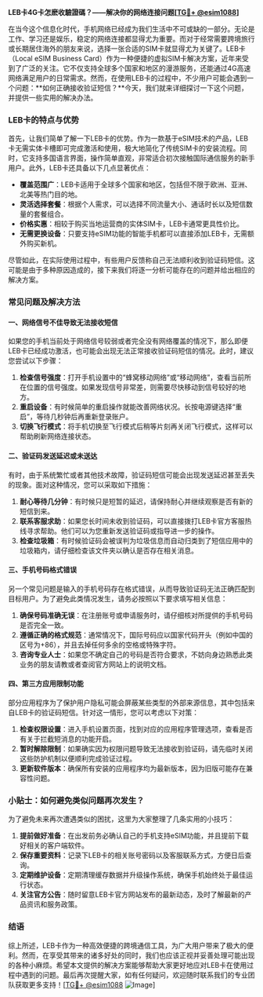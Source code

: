 **LEB卡4G卡怎麽收驗證碼？——解决你的网络连接问题[[TG💪+ @esim1088](https://t.me/s/esim1088)]**

在当今这个信息化时代，手机网络已经成为我们生活中不可或缺的一部分。无论是工作、学习还是娱乐，稳定的网络连接都显得尤为重要。而对于经常需要跨境旅行或长期居住海外的朋友来说，选择一张合适的SIM卡就显得尤为关键了。LEB卡（Local eSIM Business Card）作为一种便捷的虚拟SIM卡解决方案，近年来受到了广泛的关注。它不仅支持全球多个国家和地区的漫游服务，还能通过4G高速网络满足用户的日常需求。然而，在使用LEB卡的过程中，不少用户可能会遇到一个问题：**如何正确接收验证短信？**今天，我们就来详细探讨一下这个问题，并提供一些实用的解决办法。

### LEB卡的特点与优势

首先，让我们简单了解一下LEB卡的优势。作为一款基于eSIM技术的产品，LEB卡无需实体卡槽即可完成激活和使用，极大地简化了传统SIM卡的安装流程。同时，它支持多国语言界面，操作简单直观，非常适合初次接触国际通信服务的新手用户。此外，LEB卡还具备以下几点显著优点：

- **覆盖范围广**：LEB卡适用于全球多个国家和地区，包括但不限于欧洲、亚洲、北美等热门目的地。
- **灵活选择套餐**：根据个人需求，可以选择不同流量大小、通话时长以及短信数量的套餐组合。
- **价格实惠**：相较于购买当地运营商的实体SIM卡，LEB卡通常更具性价比。
- **无需更换设备**：只要支持eSIM功能的智能手机都可以直接添加LEB卡，无需额外购买新机。

尽管如此，在实际使用过程中，有些用户反馈称自己无法顺利收到验证码短信。这可能是由于多种原因造成的，接下来我们将逐一分析可能存在的问题并给出相应的解决方案。

### 常见问题及解决方法

#### 一、网络信号不佳导致无法接收短信

如果您的手机当前处于网络信号较弱或者完全没有网络覆盖的情况下，那么即便LEB卡已经成功激活，也可能会出现无法正常接收验证码短信的情况。此时，建议您尝试以下步骤：

1. **检查信号强度**：打开手机设置中的“蜂窝移动网络”或“移动网络”，查看当前所在位置的信号强度。如果发现信号非常差，则需要尽快移动到信号较好的地方。
2. **重启设备**：有时候简单的重启操作就能改善网络状况。长按电源键选择“重启”，等待几秒钟后再重新登录账户。
3. **切换飞行模式**：将手机切换至飞行模式后稍等片刻再关闭飞行模式，这样可以帮助刷新网络连接状态。

#### 二、验证码发送延迟或未送达

有时，由于系统繁忙或者其他技术故障，验证码短信可能会出现发送延迟甚至丢失的现象。面对这种情况，您可以采取如下措施：

1. **耐心等待几分钟**：有时候只是短暂的延迟，请保持耐心并继续观察是否有新的短信到来。
2. **联系客服求助**：如果您长时间未收到验证码，可以直接拨打LEB卡官方客服热线寻求帮助。他们可以为您重新发送验证码或指导进一步的操作。
3. **检查垃圾箱**：有时候验证码会被误判为垃圾信息而自动归类到了短信应用中的垃圾箱内，请仔细检查该文件夹以确认是否存在相关消息。

#### 三、手机号码格式错误

另一个常见问题是输入的手机号码存在格式错误，从而导致验证码无法正确匹配到目标用户。为了避免此类情况发生，请务必按照以下要求填写相关信息：

1. **确保号码准确无误**：在注册账号或申请服务时，请仔细核对所提供的手机号码是否完全一致。
2. **遵循正确的格式规范**：通常情况下，国际号码应以国家代码开头（例如中国的区号为+86），并且去掉任何多余的空格或特殊字符。
3. **咨询专业人士**：如果您不确定自己的号码是否符合要求，不妨向身边熟悉此类业务的朋友请教或者查阅官方网站上的说明文档。

#### 四、第三方应用限制功能

部分应用程序为了保护用户隐私可能会屏蔽某些类型的外部来源信息，其中包括来自LEB卡的验证码短信。针对这一情形，您可以考虑以下对策：

1. **检查权限设置**：进入手机设置页面，找到对应的应用程序管理选项，查看是否有关于拦截短消息的功能开启。
2. **暂时解除限制**：如果确实因为权限问题导致无法接收到验证码，请先临时关闭这些防护机制以便顺利完成验证过程。
3. **更新软件版本**：确保所有安装的应用程序均为最新版本，因为旧版可能存在兼容性问题。

### 小贴士：如何避免类似问题再次发生？

为了避免未来再次遭遇类似的困扰，这里为大家整理了几条实用的小技巧：

1. **提前做好准备**：在出发前务必确认自己的手机支持eSIM功能，并且提前下载好相关的客户端软件。
2. **保存重要资料**：记录下LEB卡的相关账号密码以及客服联系方式，方便日后查询。
3. **定期维护设备**：定期清理缓存数据并升级操作系统，确保手机始终处于最佳运行状态。
4. **关注官方公告**：随时留意LEB卡官方网站发布的最新动态，及时了解最新的产品资讯和服务政策。

### 结语

综上所述，LEB卡作为一种高效便捷的跨境通信工具，为广大用户带来了极大的便利。然而，在享受其带来的诸多好处的同时，我们也应该正视并妥善处理可能出现的各种小麻烦。希望本文提供的解决方案能够帮助大家更好地应对LEB卡在使用过程中遇到的问题。最后再次提醒大家，如有任何疑问，欢迎随时联系我们的专业团队获取更多支持！[[TG💪+ @esim1088](https://t.me/s/esim1088) ![Image](https://i.postimg.cc/4NQfJmqS/Snipaste-2025-05-13-00-14-12.png)]